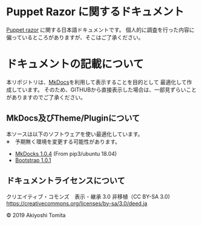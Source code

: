 # Puppet Razor に関するドキュメント

[Puppet razor](https://github.com/puppetlabs/razor-server) に関する日本語ドキュメントです。
個人的に調査を行った内容に偏っているところがありますが、そこはご了承ください。


# ドキュメントの記載について

本リポジトリは、[MkDocs](https://github.com/mkdocs/mkdocs)を利用して表示することを目的として
最適化して作成しています。
そのため、GITHUBから直接表示した場合は、一部見ずらいことがありますのでご了承ください。

## MkDocs及びTheme/Pluginについて

本ソースは以下のソフトウェアを使い最適化しています。  
※　予期無く環境を変更する可能性があります。

* [MkDocks 1.0.4](https://pypi.org/project/mkdocs/) (From pip3/ubuntu 18.04)
* [Bootstrap 1.0.1](https://github.com/mkdocs/mkdocs-bootstrap)


## ドキュメントライセンスについて

クリエイティブ・コモンズ　表示 - 継承 3.0 非移植（CC BY-SA 3.0)  
https://creativecommons.org/licenses/by-sa/3.0/deed.ja

&copy; 2019 Akiyoshi Tomita
